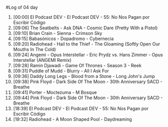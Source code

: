 #Log of 04 day

1. [00:00] El Podcast DEV - El Podcast DEV - 55: No Nos Pagan por Escribir Código
1. [09:06] The Seatbelts - Ask DNA - Cosmic Dare (Pretty With a Pistol)
1. [09:10] Brian Crain - Sienna - Crimson Sky
1. [09:15] Babasónicos - Dopadromo - Cybernecia
1. [09:20] Radiohead - Hail to the Thief - The Gloaming (Softly Open Our Mouths In The Cold)
1. [09:24] Angemi - Opus Interstellar - Eric Prydz vs. Hans Zimmer - Opus Interstellar (ANGEMI Remix)
1. [09:28] Ramin Djawadi - Game Of Thrones - Season 3 - Reek
1. [09:31] Puddle of Mudd - Blurry - All I Ask For
1. [09:36] Daddy Long Legs - Blood from a Stone - Long John's Jump
1. [09:38] Pink Floyd - Dark Side Of The Moon - 30th Anniversary SACD - Breathe
1. [09:41] Porter - Moctezuma - M Bosque
1. [09:44] Pink Floyd - Dark Side Of The Moon - 30th Anniversary SACD - Breathe
1. [18:39] El Podcast DEV - El Podcast DEV - 55: No Nos Pagan por Escribir Código
1. [19:32] Radiohead - A Moon Shaped Pool - Daydreaming
